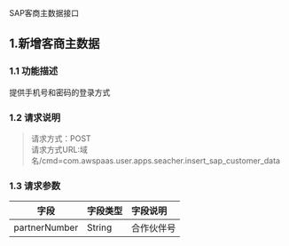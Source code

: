 SAP客商主数据接口
## 1.新增客商主数据
### 1.1 功能描述
提供手机号和密码的登录方式
### 1.2 请求说明
> 请求方式：POST<br>
请求方式URL:域名/cmd=com.awspaas.user.apps.seacher.insert_sap_customer_data
### 1.3 请求参数
字段          | 字段类型  | 字段说明
--------------|:-----------|:-----------
partnerNumber| String | 合作伙伴号 


